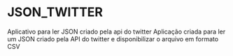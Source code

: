 # JSON_TWITTER
Aplicativo para ler JSON criado pela api do twitter
Aplicação criada para ler um JSON criado pela API do twitter e disponibilizar o arquivo em formato CSV
